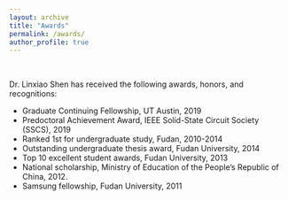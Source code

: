 ```yaml
---
layout: archive
title: "Awards"
permalink: /awards/
author_profile: true
---
```


<br>

Dr. Linxiao Shen has received the following awards, honors, and recognitions:

  * Graduate Continuing Fellowship, UT Austin, 2019
  * Predoctoral Achievement Award, IEEE Solid-State Circuit Society (SSCS), 2019
  * Ranked 1st for undergraduate study, Fudan, 2010-2014
  * Outstanding undergraduate thesis award, Fudan University, 2014
  * Top 10 excellent student awards, Fudan University, 2013
  * National scholarship, Ministry of Education of the People’s Republic of China, 2012.
  * Samsung fellowship, Fudan University, 2011
